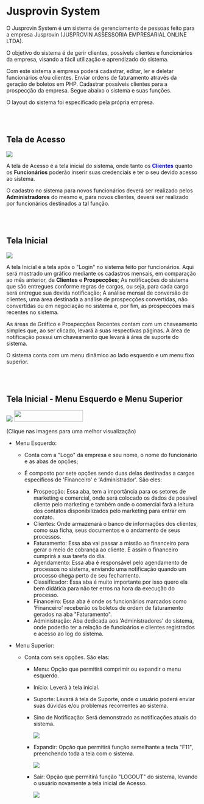 # Jusprovin System
O Jusprovin System é um sistema de gerenciamento de pessoas feito para a empresa Jusprovin (JUSPROVIN ASSESSORIA EMPRESARIAL ONLINE LTDA). 

O objetivo do sistema é de gerir clientes, possívels clientes e funcionários da empresa, visando a fácil utilização e aprendizado do sistema.

Com este sistema a empresa poderá cadastrar, editar, ler e deletar funcionários e/ou clientes. Enviar ordens de faturamento através da geração de boletos em PHP. Cadastrar possíveis clientes para a prospecção da empresa. Segue abaixo o sistema e suas funções.

O layout do sistema foi especificado pela própria empresa.

<br>
<br>


<h2>Tela de Acesso</h2>
<img src="https://user-images.githubusercontent.com/58988379/174391889-9c541b32-0f6a-4a8e-b7ab-5d4205fd0c15.png">

A tela de Acesso é a tela inicial do sistema, onde tanto os <strong style="color:blue;">Clientes</strong> quanto os <strong>Funcionários</strong> poderão inserir suas credenciais e ter o seu devido acesso ao sistema. 

O cadastro no sistema para novos funcionários deverá ser realizado pelos <strong>Administradores</strong> do mesmo e, para novos clientes, deverá ser realizado por funcionários destinados a tal função.

<br>
<br>

<h2>Tela Inicial</h2>
<img src="https://user-images.githubusercontent.com/58988379/174392906-b3b58db5-bbcc-4d2c-bc50-4ac24000df80.png">

A tela Inicial é a tela após o "Login" no sistema feito por funcionários. Aqui será mostrado um gráfico mediante os cadastros mensais, em comparação ao mês anterior, de <strong>Clientes</strong> e <strong>Prospecções</strong>; As notificações do sistema que são entregues conforme regras de cargos, ou seja, para cada cargo será entregue sua devida notificação; A análise mensal de conversão de clientes, uma área destinada a análise de prospecções convertidas, não convertidas ou em negociação no sistema e, por fim, as prospecções mais recentes no sistema.

As áreas de Gráfico e Prospecções Recentes contam com um chaveamento simples que, ao ser clicado, levará à suas respectivas páginas. A área de notificação possui um chaveamento que levará à área de suporte do sistema.

O sistema conta com um menu dinâmico ao lado esquerdo e um menu fixo superior.

<br>
<br>

<h2>Tela Inicial - Menu Esquerdo e Menu Superior</h2>
<p float="left">
  <img src="https://user-images.githubusercontent.com/58988379/174393770-08f06f30-9d17-42ae-81fc-f332dbc9a2b6.png">
  <img src="https://user-images.githubusercontent.com/58988379/174394418-11529025-8592-49f3-943e-96d61c6d803b.png" width="60%" height="30px">
</p>
(Clique nas imagens para uma melhor visualização)

- Menu Esquerdo:
   - Conta com a "Logo" da empresa e seu nome, o nome do funcionário e as abas de opções;
   - É composto por sete opções sendo duas delas destinadas a cargos específicos de 'Financeiro' e 'Administrador'. São eles:

      - Prospecção: Essa aba, tem a importância para os setores de marketing e comercial, onde será colocado os dados de possível cliente pelo marketing e também onde o comercial fará a leitura dos contatos disponibilizados pelo marketing para entrar em contato.
      - Clientes: Onde armazenará o banco de informações dos clientes, como sua ficha, seus documentos e o andamento de seus processos.
      - Faturamento: Essa aba vai passar a missão ao financeiro para gerar o meio de cobrança ao cliente. E assim o financeiro cumprirá a sua tarefa do dia.
      - Agendamento: Essa aba é responsável pelo agendamento de processos no sistema, enviando uma notificação quando um processo chega perto de seu fechamento.
      - Classificador: Essa aba é muito importante por isso quero ela bem didática para não ter erros na hora da execução do processo.
      - Financeiro: Essa aba é onde os funcionários marcados como 'Financeiro' receberão os boletos de ordem de faturamento gerados na aba "Faturamento".
      - Administração: Aba dedicada aos 'Administradores' do sistema, onde poderão ter a relação de funcioários e clientes registrados e acesso ao log do sistema.



- Menu Superior:
   - Conta com seis opções. São elas:
   
      - Menu: Opção que permitirá comprimir ou expandir o menu esquerdo.
      - Início: Leverá à tela inicial.
      - Suporte: Levará à tela de Suporte, onde o usuário poderá enviar suas dúvidas e/ou problemas recorrentes ao sistema.
      - Sino de Notificação: Será demonstrado as notificações atuais do sistema.
   
        <img src="https://user-images.githubusercontent.com/58988379/174396204-49566da9-3478-41bf-8c13-a4ca9f418f42.png">
     
      - Expandir: Opção que permitirá função semelhante a tecla "F11", preenchendo toda a tela com o sistema.
   
        <img src="https://user-images.githubusercontent.com/58988379/174396445-ab5e8aca-3d0e-44cd-9a02-88045440b154.png">
     
      - Sair: Opção que permitirá função "LOGOUT" do sistema, levando o usuário novamente a tela inicial de Acesso.
   
        <img src="https://user-images.githubusercontent.com/58988379/174396569-9d93a232-c06d-4832-9067-e19ac641ac15.png">
     

